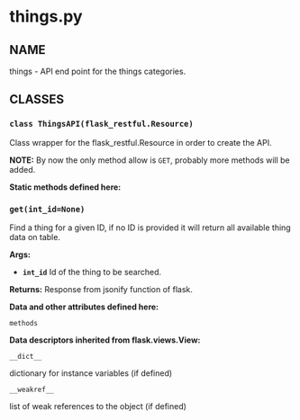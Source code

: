 # things.py


## NAME
things - API end point for the things categories.

## CLASSES

### `class ThingsAPI(flask_restful.Resource)`
Class wrapper for the flask_restful.Resource in order to create the API.

**NOTE:** By now the only method allow is `GET`, probably more methods will be added.


**Static methods defined here:**


### `get(int_id=None)`
Find a thing for a given ID, if no ID is provided it will return all available
thing data on table.

**Args:**

 * **`int_id`**  Id of the thing to be searched.

**Returns:** Response from jsonify function of flask.


**Data and other attributes defined here:**

`methods`


**Data descriptors inherited from flask.views.View:**

`__dict__`

dictionary for instance variables (if defined)

`__weakref__`

list of weak references to the object (if defined)
